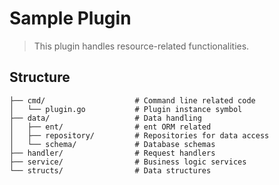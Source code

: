 # Sample Plugin

> This plugin handles resource-related functionalities.

## Structure

```plaintext
├── cmd/                    # Command line related code
│   └── plugin.go           # Plugin instance symbol
├── data/                   # Data handling
│   ├── ent/                # ent ORM related
│   ├── repository/         # Repositories for data access
│   └── schema/             # Database schemas
├── handler/                # Request handlers
├── service/                # Business logic services
└── structs/                # Data structures
